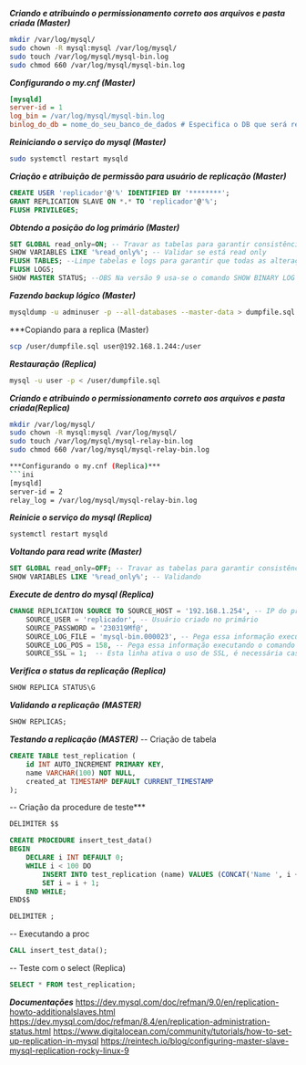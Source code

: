 ***Criando e atribuindo o permissionamento correto aos arquivos e pasta criada (Master)***
```bash
mkdir /var/log/mysql/
sudo chown -R mysql:mysql /var/log/mysql/
sudo touch /var/log/mysql/mysql-bin.log
sudo chmod 660 /var/log/mysql/mysql-bin.log
```

***Configurando o my.cnf (Master)***
```ini
[mysqld]
server-id = 1
log_bin = /var/log/mysql/mysql-bin.log
binlog_do_db = nome_do_seu_banco_de_dados # Especifica o DB que será replicado
```

***Reiniciando o serviço do mysql (Master)***
```bash
sudo systemctl restart mysqld
```

***Criação e atribuição de permissão para usuário de replicação (Master)***
```SQL
CREATE USER 'replicador'@'%' IDENTIFIED BY '********';
GRANT REPLICATION SLAVE ON *.* TO 'replicador'@'%';
FLUSH PRIVILEGES;
```

***Obtendo a posição do log primário (Master)***
```SQL
SET GLOBAL read_only=ON; -- Travar as tabelas para garantir consistência
SHOW VARIABLES LIKE '%read_only%'; -- Validar se está read only
FLUSH TABLES; --Limpe tabelas e logs para garantir que todas as alterações sejam gravadas no disco
FLUSH LOGS; 
SHOW MASTER STATUS; --OBS Na versão 9 usa-se o comando SHOW BINARY LOG STATUS;
```

***Fazendo backup lógico (Master)***
```bash
mysqldump -u adminuser -p --all-databases --master-data > dumpfile.sql
```

***Copiando para a replica (Master)
```bash
scp /user/dumpfile.sql user@192.168.1.244:/user
```

***Restauração (Replica)***
```bash
mysql -u user -p < /user/dumpfile.sql
```

***Criando e atribuindo o permissionamento correto aos arquivos e pasta criada(Replica)***
```bash
mkdir /var/log/mysql/
sudo chown -R mysql:mysql /var/log/mysql/
sudo touch /var/log/mysql/mysql-relay-bin.log
sudo chmod 660 /var/log/mysql/mysql-relay-bin.log

***Configurando o my.cnf (Replica)***
```ini
[mysqld]
server-id = 2
relay_log = /var/log/mysql/mysql-relay-bin.log
```

***Reinicie o serviço do mysql (Replica)***
```bash
systemctl restart mysqld
```

***Voltando para read write (Master)***
```SQL
SET GLOBAL read_only=OFF; -- Travar as tabelas para garantir consistência
SHOW VARIABLES LIKE '%read_only%'; -- Validando
```

***Execute de dentro do mysql (Replica)***
```SQL
CHANGE REPLICATION SOURCE TO SOURCE_HOST = '192.168.1.254', -- IP do primário
    SOURCE_USER = 'replicador', -- Usuário criado no primário
    SOURCE_PASSWORD = '230319Mf@',
    SOURCE_LOG_FILE = 'mysql-bin.000023', -- Pega essa informação executando o comando SHOW BINARY LOG STATUS no primário, coluna File
    SOURCE_LOG_POS = 158, -- Pega essa informação executando o comando SHOW BINARY LOG STATUS no primário, coluna Position
	SOURCE_SSL = 1;  -- Esta linha ativa o uso de SSL, é necessária caso o usuário use o plugin caching_sha2_password que é default no mysql 9
```
	
***Verifica o status da replicação (Replica)***
```SQL
SHOW REPLICA STATUS\G
```

***Validando a replicação (MASTER)***
```SQL
SHOW REPLICAS;
```

***Testando a replicação (MASTER)***
-- Criação de tabela
```SQL
CREATE TABLE test_replication (
    id INT AUTO_INCREMENT PRIMARY KEY,
    name VARCHAR(100) NOT NULL,
    created_at TIMESTAMP DEFAULT CURRENT_TIMESTAMP
);
```

-- Criação da procedure de teste***
```SQL
DELIMITER $$

CREATE PROCEDURE insert_test_data()
BEGIN
    DECLARE i INT DEFAULT 0;
    WHILE i < 100 DO
        INSERT INTO test_replication (name) VALUES (CONCAT('Name ', i + 1));
        SET i = i + 1;
    END WHILE;
END$$

DELIMITER ;
```

-- Executando a proc
```SQL
CALL insert_test_data();
```

-- Teste com o select (Replica)
```SQL
SELECT * FROM test_replication;
```
***Documentações***
https://dev.mysql.com/doc/refman/9.0/en/replication-howto-additionalslaves.html
https://dev.mysql.com/doc/refman/8.4/en/replication-administration-status.html
https://www.digitalocean.com/community/tutorials/how-to-set-up-replication-in-mysql
https://reintech.io/blog/configuring-master-slave-mysql-replication-rocky-linux-9
